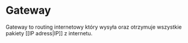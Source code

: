 # Gateway
Gateway to routing internetowy który wysyła oraz otrzymuje wszystkie pakiety [[IP adress|IP]] z internetu.
